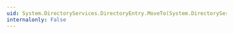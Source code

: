 ```yaml
---
uid: System.DirectoryServices.DirectoryEntry.MoveTo(System.DirectoryServices.DirectoryEntry)
internalonly: False
---
```

